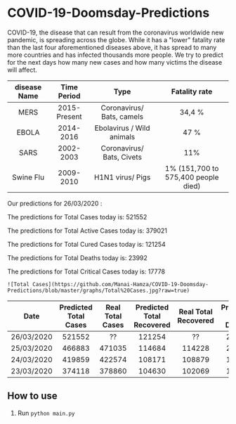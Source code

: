 # COVID-19-Doomsday-Predictions
COVID-19, the disease that can result from the coronavirus worldwide new pandemic, is spreading across the globe. While it has a "lower" fatality rate than the last four aforementioned diseases above, it has spread to many more countries and has infected thousands more people. We try to predict for the next days how many new cases and how many victims the disease will affect.

 

| disease Name | Time Period  |           Type            |            Fatality rate            |
| :----------: | :----------: | :-----------------------: | :---------------------------------: |
|     MERS     | 2015-Present | Coronavirus/ Bats, camels |               34,4 %                |
|    EBOLA     |  2014-2016   | Ebolavirus / Wild animals |                47 %                 |
|     SARS     |  2002-2003   | Coronavirus/ Bats, Civets |                 11%                 |
|  Swine Flu   |  2009-2010   |     H1N1 virus/ Pigs      | 1% (151,700 to 575,400 people died) |



Our predictions for 26/03/2020 : 

The predictions for Total Cases today is:
521552

The predictions for Total Active Cases today is:
379021

The predictions for Total Cured Cases today is:
121254

The predictions for Total Deaths  today is:
23992

The predictions for Total Critical Cases  today is:
17778



```
![Total Cases](https://github.com/Manai-Hamza/COVID-19-Doomsday-Predictions/blob/master/graphs/Total%20Cases.jpg?raw=true)
```





|    Date    | Predicted Total Cases | Real Total Cases | Predicted Total Recovered | Real Total Recovered | Predicted  Total Deaths | Real Total Deaths | Predicted Active Cases | Real Total Cases | Predicted  Critical Cases | Real Critical Cases |
| :--------: | :-------------------: | :--------------: | :-----------------------: | :------------------: | :---------------------: | :---------------: | :--------------------: | :--------------: | :-----------------------: | :-----------------: |
| 26/03/2020 |        521552         |        ??        |          121254           |          ??          |          23992          |        ??         |         379021         |        ??        |           17778           |         ??          |
| 25/03/2020 |        466883         |      471035      |          114684           |        114228        |          21202          |       21284       |         333371         |      335523      |           15664           |        14792        |
| 24/03/2020 |        419859         |      422574      |          108171           |        108879        |          18646          |       18894       |         292093         |      294801      |           14062           |        13095        |
| 23/03/2020 |        374118         |      378860      |          104630           |        102069        |          16485          |       16514       |         252519         |      260277      |           12252           |        12062        |

## How to use

1. Run `python main.py`